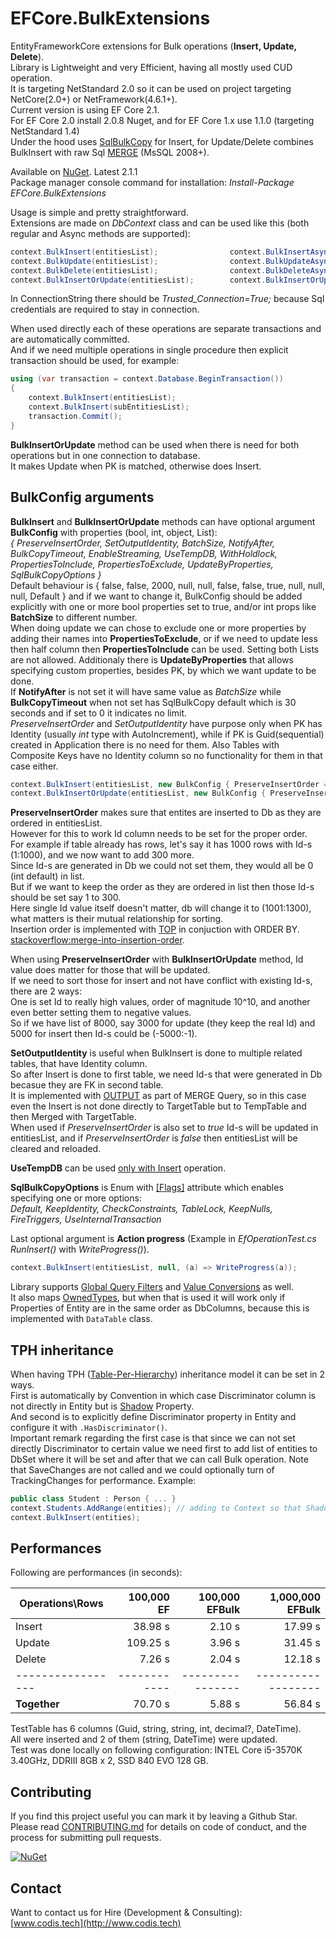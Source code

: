 # EFCore.BulkExtensions
EntityFrameworkCore extensions for Bulk operations (**Insert, Update, Delete**).<br>
Library is Lightweight and very Efficient, having all mostly used CUD operation.<br>
It is targeting NetStandard 2.0 so it can be used on project targeting NetCore(2.0+) or NetFramework(4.6.1+).<br>
Current version is using EF Core 2.1.<br>
For EF Core 2.0 install 2.0.8 Nuget, and for EF Core 1.x use 1.1.0 (targeting NetStandard 1.4)<br>
Under the hood uses [SqlBulkCopy](https://msdn.microsoft.com/en-us/library/system.data.sqlclient.sqlbulkcopy.aspx) for Insert, for Update/Delete combines BulkInsert with raw Sql [MERGE](https://docs.microsoft.com/en-us/sql/t-sql/statements/merge-transact-sql) (MsSQL 2008+).

Available on [NuGet](https://www.nuget.org/packages/EFCore.BulkExtensions/). Latest 2.1.1<br>
Package manager console command for installation: *Install-Package EFCore.BulkExtensions*

Usage is simple and pretty straightforward.<br>
Extensions are made on *DbContext* class and can be used like this (both regular and Async methods are supported):
```C#
context.BulkInsert(entitiesList);                context.BulkInsertAsync(entitiesList);
context.BulkUpdate(entitiesList);                context.BulkUpdateAsync(entitiesList);
context.BulkDelete(entitiesList);                context.BulkDeleteAsync(entitiesList);
context.BulkInsertOrUpdate(entitiesList);        context.BulkInsertOrUpdateAsync(entitiesList);
```
In ConnectionString there should be *Trusted_Connection=True;* because Sql credentials are required to stay in connection.<br>

When used directly each of these operations are separate transactions and are automatically committed.<br>
And if we need multiple operations in single procedure then explicit transaction should be used, for example:
```C#
using (var transaction = context.Database.BeginTransaction())
{
    context.BulkInsert(entitiesList);
    context.BulkInsert(subEntitiesList);
    transaction.Commit();
}
```

**BulkInsertOrUpdate** method can be used when there is need for both operations but in one connection to database.<br>
It makes Update when PK is matched, otherwise does Insert.<br>

## BulkConfig arguments

**BulkInsert** and **BulkInsertOrUpdate** methods can have optional argument **BulkConfig** with properties (bool, int, object, List<string>):<br>
*{ PreserveInsertOrder, SetOutputIdentity, BatchSize, NotifyAfter, BulkCopyTimeout, EnableStreaming, UseTempDB, WithHoldlock, PropertiesToInclude, PropertiesToExclude, UpdateByProperties, SqlBulkCopyOptions }*<br>
Default behaviour is { false, false, 2000,  null, null, false, false, true, null, null, null, Default } and if we want to change it, BulkConfig should be added explicitly with one or more bool properties set to true, and/or int props like **BatchSize** to different number.<br>
When doing update we can chose to exclude one or more properties by adding their names into **PropertiesToExclude**, or if we need to update less then half column then **PropertiesToInclude** can be used. Setting both Lists are not allowed. Additionaly there is **UpdateByProperties** that allows specifying custom properties, besides PK, by which we want update to be done.<br>
If **NotifyAfter** is not set it will have same value as _BatchSize_ while **BulkCopyTimeout** when not set has SqlBulkCopy default which is 30 seconds and if set to 0 it indicates no limit.<br>
_PreserveInsertOrder_ and _SetOutputIdentity_ have purpose only when PK has Identity (usually *int* type with AutoIncrement), while if PK is Guid(sequential) created in Application there is no need for them. Also Tables with Composite Keys have no Identity column so no functionality for them in that case either.
```C#
context.BulkInsert(entitiesList, new BulkConfig { PreserveInsertOrder = true, SetOutputIdentity = true, BatchSize = 4000});
context.BulkInsertOrUpdate(entitiesList, new BulkConfig { PreserveInsertOrder = true });
```

**PreserveInsertOrder** makes sure that entites are inserted to Db as they are ordered in entitiesList.<br>
However for this to work Id column needs to be set for the proper order.<br>
For example if table already has rows, let's say it has 1000 rows with Id-s (1:1000), and we now want to add 300 more.<br>
Since Id-s are generated in Db we could not set them, they would all be 0 (int default) in list.<br>
But if we want to keep the order as they are ordered in list then those Id-s should be set say 1 to 300.<br>
Here single Id value itself doesn't matter, db will change it to (1001:1300), what matters is their mutual relationship for sorting.<br>
Insertion order is implemented with [TOP](https://docs.microsoft.com/en-us/sql/t-sql/queries/top-transact-sql) in conjuction with ORDER BY. [stackoverflow:merge-into-insertion-order](https://stackoverflow.com/questions/884187/merge-into-insertion-order).

When using **PreserveInsertOrder** with **BulkInsertOrUpdate** method, Id value does matter for those that will be updated.<br>
If we need to sort those for insert and not have conflict with existing Id-s, there are 2 ways:<br>
One is set Id to really high values, order of magnitude 10^10, and another even better setting them to negative values.<br>
So if we have list of 8000, say 3000 for update (they keep the real Id) and 5000 for insert then Id-s could be (-5000:-1).

**SetOutputIdentity** is useful when BulkInsert is done to multiple related tables, that have Identity column.<br>
So after Insert is done to first table, we need Id-s that were generated in Db becasue they are FK in second table.<br>
It is implemented with [OUTPUT](https://docs.microsoft.com/en-us/sql/t-sql/queries/output-clause-transact-sql) as part of MERGE Query, so in this case even the Insert is not done directly to TargetTable but to TempTable and then Merged with TargetTable.<br>
When used if *PreserveInsertOrder* is also set to *true* Id-s will be updated in entitiesList, and if *PreserveInsertOrder* is *false* then entitiesList will be cleared and reloaded.

**UseTempDB** can be used [only with Insert](https://github.com/borisdj/EFCore.BulkExtensions/issues/49) operation.

**SqlBulkCopyOptions** is Enum with [[Flags]](https://stackoverflow.com/questions/8447/what-does-the-flags-enum-attribute-mean-in-c) attribute which enables specifying one or more options:<br>
*Default, KeepIdentity, CheckConstraints, TableLock, KeepNulls, FireTriggers, UseInternalTransaction*

Last optional argument is **Action progress** (Example in *EfOperationTest.cs* *RunInsert()* with *WriteProgress()*).
```C#
context.BulkInsert(entitiesList, null, (a) => WriteProgress(a));
```

Library supports [Global Query Filters](https://docs.microsoft.com/en-us/ef/core/querying/filters) and [Value Conversions](https://docs.microsoft.com/en-us/ef/core/modeling/value-conversions) as well.</br>
It also maps [OwnedTypes](https://docs.microsoft.com/en-us/ef/core/modeling/owned-entities), but when that is used it will work only if Properties of Entity are in the same order as DbColumns, because this is implemented with `DataTable` class.

## TPH inheritance

When having TPH ([Table-Per-Hierarchy](https://docs.microsoft.com/en-us/aspnet/core/data/ef-mvc/inheritance)) inheritance model it can be set in 2 ways.<br>
First is automatically by Convention in which case Discriminator column is not directly in Entity but is [Shadow](http://www.learnentityframeworkcore.com/model/shadow-properties) Property.<br>
And second is to explicitly define Discriminator property in Entity and configure it with `.HasDiscriminator()`.<br>
Important remark regarding the first case is that since we can not set directly Discriminator to certain value we need first to add list of entities to DbSet where it will be set and after that we can call Bulk operation. Note that SaveChanges are not called and we could optionally turn of TrackingChanges for performance. Example:
```C#
public class Student : Person { ... }
context.Students.AddRange(entities); // adding to Context so that Shadow property 'Discriminator' gets set
context.BulkInsert(entities);
```

## Performances

Following are performances (in seconds):

| Operations\Rows | 100,000 EF | 100,000 EFBulk | 1,000,000 EFBulk |
| --------------- | ---------: | -------------: | ---------------: |
| Insert          |  38.98 s   | 2.10 s         | 17.99 s          |
| Update          | 109.25 s   | 3.96 s         | 31.45 s          |
| Delete          |   7.26 s   | 2.04 s         | 12.18 s          |
|-----------------|------------|----------------|------------------|
| **Together**    |  70.70 s   | 5.88 s         | 56.84 s          |

TestTable has 6 columns (Guid, string, string, int, decimal?, DateTime).<br>
All were inserted and 2 of them (string, DateTime) were updated.<br>
Test was done locally on following configuration: INTEL Core i5-3570K 3.40GHz, DDRIII 8GB x 2, SSD 840 EVO 128 GB.

## Contributing

If you find this project useful you can mark it by leaving a Github Star.</br>
Please read [CONTRIBUTING.md](CONTRIBUTING.md) for details on code of conduct, and the process for submitting pull requests.

[![NuGet](https://img.shields.io/npm/l/express.svg)](https://github.com/borisdj/EFCore.BulkExtensions/blob/master/LICENSE)

## Contact
Want to contact us for Hire (Development & Consulting):</br>
[www.codis.tech](http://www.codis.tech)

